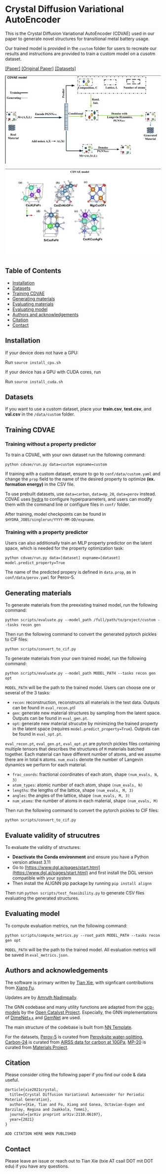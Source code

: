 # Crystal Diffusion Variational AutoEncoder

This is the Crystal Diffusion Variational AutoEncoder (CDVAE) used in our paper to generate novel structures for transitional metal battery usage.

Our trained model is provided in the ```custom``` folder for users to recreate our results and instructions are provided to train a custom model on a cusotm dataset.

[[Paper]](https://linkhere.com) [[Original Paper]](https://arxiv.org/abs/2110.06197)  [[Datasets]](data/)

<p align="center">
  <img src="assets/illustrative.png" /> 
</p>

<p align="center">
  <img src="assets/structures.png">
</p>


## Table of Contents

- [Installation](#installation)
- [Datasets](#datasets)
- [Training CDVAE](#training-cdvae)
- [Generating materials](#generating-materials)
- [Evaluating materials](#evaluate-validity-of-strucutres)
- [Evaluating model](#evaluating-model)
- [Authors and acknowledgements](#authors-and-acknowledgements)
- [Citation](#citation)
- [Contact](#contact)

## Installation

If your device does not have a GPU:

Run ```source install_cpu.sh```

If your device has a GPU with CUDA cores, run 

Run ```source install_cuda.sh```

## Datasets

If you want to use a custom dataset, place your **train.csv**, **test.csv**, and **val.csv** in the `/data/custom` folder.

## Training CDVAE

### Training without a property predictor

To train a CDVAE, with your own dataset run the following command:

```
python cdvae/run.py data=custom expname=custom
```

If training with a custom dataset, ensure to go to `conf/data/custom.yaml` and change the `prop` field to the name of the desired property to optimize **(ex. formation energy)** in the CSV file.

To use prebuilt datasets, use `data=carbon`, `data=mp_20`,  `data=perov` instead. CDVAE uses [hydra](https://hydra.cc) to configure hyperparameters, and users can modify them with the command line or configure files in `conf/` folder.

After training, model checkpoints can be found in `$HYDRA_JOBS/singlerun/YYYY-MM-DD/expname`.

### Training with a property predictor

Users can also additionally train an MLP property predictor on the latent space, which is needed for the property optimization task:

```
python cdvae/run.py data=[dataset] expname=[dataset] model.predict_property=True
```

The name of the predicted propery is defined in `data.prop`, as in `conf/data/perov.yaml` for Perov-5.

## Generating materials

To generate materials from the preexisting trained model, run the following command:

```
python scripts/evaluate.py --model_path /full/path/to/project/custom --tasks recon gen
```

Then run the following command to convert the generated pytorch pickles to CIF files:

```
python scripts/convert_to_cif.py
```

To generate materials from your own trained model, run the following command:

```
python scripts/evaluate.py --model_path MODEL_PATH --tasks recon gen opt
```

`MODEL_PATH` will be the path to the trained model. Users can choose one or several of the 3 tasks:

- `recon`: reconstruction, reconstructs all materials in the test data. Outputs can be found in `eval_recon.pt`l
- `gen`: generate new material structures by sampling from the latent space. Outputs can be found in `eval_gen.pt`.
- `opt`: generate new material strucutre by minimizing the trained property in the latent space (requires `model.predict_property=True`). Outputs can be found in `eval_opt.pt`.

`eval_recon.pt`, `eval_gen.pt`, `eval_opt.pt` are pytorch pickles files containing multiple tensors that describes the structures of `M` materials batched together. Each material can have different number of atoms, and we assume there are in total `N` atoms. `num_evals` denote the number of Langevin dynamics we perform for each material.

- `frac_coords`: fractional coordinates of each atom, shape `(num_evals, N, 3)`
- `atom_types`: atomic number of each atom, shape `(num_evals, N)`
- `lengths`: the lengths of the lattice, shape `(num_evals, M, 3)`
- `angles`: the angles of the lattice, shape `(num_evals, M, 3)`
- `num_atoms`: the number of atoms in each material, shape `(num_evals, M)`

Then run the following command to convert the pytorch pickles to CIF files:

```
python scripts/convert_to_cif.py
```

## Evaluate validity of strucutres

To evaluate the validity of structures: 
- **Deactivate the Conda environment** and ensure you have a Python version atleast 3.11  
- Go to [https://www.dgl.ai/pages/start.html](https://www.dgl.ai/pages/start.html) and first install the DGL version compatible with your system
- Then install the ALIGNN pip package by running  ```pip install alignn```

Then run ``` python scripts/test_feasibility.py ``` to generate CSV files evaluating the generated structures.

## Evaluating model

To compute evaluation metrics, run the following command:

```
python scripts/compute_metrics.py --root_path MODEL_PATH --tasks recon gen opt
```

`MODEL_PATH` will be the path to the trained model. All evaluation metrics will be saved in `eval_metrics.json`.


## Authors and acknowledgements

The software is primary written by [Tian Xie](www.txie.me), with signficant contributions from [Xiang Fu](https://xiangfu.co/).

Updates are by [Amruth Nadimpally](https://github.com/amruthn1).

The GNN codebase and many utility functions are adapted from the [ocp-models](https://github.com/Open-Catalyst-Project/ocp) by the [Open Catalyst Project](https://opencatalystproject.org/). Especially, the GNN implementations of [DimeNet++](https://arxiv.org/abs/2011.14115) and [GemNet](https://arxiv.org/abs/2106.08903) are used.

The main structure of the codebase is built from [NN Template](https://github.com/lucmos/nn-template).

For the datasets, [Perov-5](data/perov_5) is curated from [Perovksite water-splitting](https://cmr.fysik.dtu.dk/cubic_perovskites/cubic_perovskites.html), [Carbon-24](data/carbon_24) is curated from [AIRSS data for carbon at 10GPa](https://archive.materialscloud.org/record/2020.0026/v1), [MP-20](data/mp_20) is curated from [Materials Project](https://materialsproject.org).

## Citation

Please consider citing the following paper if you find our code & data useful.

```
@article{xie2021crystal,
  title={Crystal Diffusion Variational Autoencoder for Periodic Material Generation},
  author={Xie, Tian and Fu, Xiang and Ganea, Octavian-Eugen and Barzilay, Regina and Jaakkola, Tommi},
  journal={arXiv preprint arXiv:2110.06197},
  year={2021}
}
```

``` 
ADD CITATION HERE WHEN PUBLISHED 
```

## Contact

Please leave an issue or reach out to Tian Xie (txie AT csail DOT mit DOT edu) if you have any questions.
